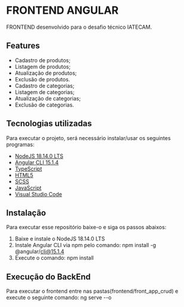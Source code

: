 # FRONTEND ANGULAR
FRONTEND desenvolvido para o desafio técnico IATECAM.

## Features
- Cadastro de produtos;
- Listagem de produtos;
- Atualização de produtos;
- Exclusão de produtos.
- Cadastro de categorias;
- Listagem de categorias;
- Atualização de categorias;
- Exclusão de categorias.

## Tecnologias utilizadas
Para executar o projeto, será necessário instalar/usar os seguintes programas:
* [NodeJS 18.14.0 LTS](https://nodejs.org/en/)
* [Angular CLI 15.1.4](https://angular.io/cli)
* [TypeScript](https://www.typescriptlang.org)
* [HTML5](https://www.w3schools.com/html/html_intro.asp)
* [SCSS](https://sass-lang.com/documentation/syntax)
* [JavaScript](https://www.javascript.com)
* [Visual Studio Code](https://code.visualstudio.com/download)

## Instalação 
Para executar esse repositório baixe-o e siga os passos abaixos:
1. Baixe e instale o NodeJS 18.14.0 LTS
2. Instale Angular CLI via npm pelo comando: npm install -g @angular/cli@15.1.4
3. Execute o comando: npm install

## Execução do BackEnd
Para executar o frontend entre nas pastas(frontend/front_app_crud) e execute o seguinte comando: ng serve --o
